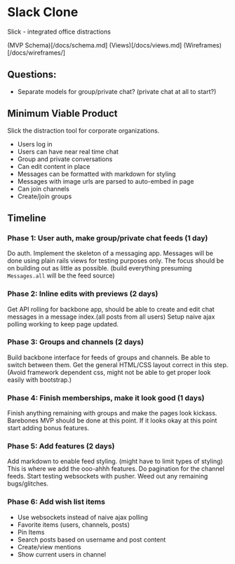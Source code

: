 # Slack Clone

Slick - integrated office distractions

(MVP Schema)[/docs/schema.md]
(Views)[/docs/views.md]
(Wireframes)[/docs/wireframes/]



## Questions:
- Separate models for group/private chat? (private chat at all to start?)


## Minimum Viable Product
Slick the distraction tool for corporate organizations.

- Users log in
- Users can have near real time chat
- Group and private conversations
- Can edit content in place
- Messages can be formatted with markdown for styling
- Messages with image urls are parsed to auto-embed in page
- Can join channels
- Create/join groups

## Timeline

### Phase 1: User auth, make group/private chat feeds (1 day)
Do auth. Implement the skeleton of a messaging app.  Messages will be done using plain rails views for testing purposes only.  The focus should be on building out as little as possible. (build everything presuming `Messages.all` will be the feed source)

### Phase 2: Inline edits with previews (2 days)
Get API rolling for backbone app, should be able to create and edit chat messages in a message index.(all posts from all users)  Setup naive ajax polling working to keep page updated.

### Phase 3: Groups and channels (2 days)
Build backbone interface for feeds of groups and channels.  Be able to switch between them.  Get the general HTML/CSS layout correct in this step. (Avoid framework dependent css, might not be able to get proper look easily with bootstrap.)

### Phase 4: Finish memberships, make it look good (1 days)
Finish anything remaining with groups and make the pages look kickass.  Barebones MVP should be done at this point.  If it looks okay at this point start adding bonus features.

### Phase 5: Add features (2 days)
Add markdown to enable feed styling. (might have to limit types of styling) This is where we add the ooo-ahhh features.  Do pagination for the channel feeds.  Start testing websockets with pusher.
Weed out any remaining bugs/glitches.


### Phase 6: Add wish list items
- Use websockets instead of naive ajax polling
- Favorite items (users, channels, posts)
- Pin Items
- Search posts based on username and post content
- Create/view mentions
- Show current users in channel

